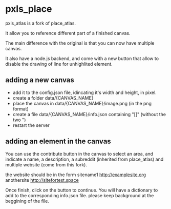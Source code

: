 # pxls_place
pxls_atlas is a fork of place_atlas.

It allow you to reference different part of a finished canvas.

The main difference with the original is that you can now have multiple canvas.

It also have a node.js backend, and come with a new button that allow to disable the drawing of line for unhighlited element.

## adding a new canvas
- add it to the config.json file, idincating it's width and height, in pixel.
- create a folder data/{CANVAS_NAME}
- place the canvas in data/{CANVAS_NAME}/image.png (in the png format)
- create a file data/{CANVAS_NAME}/info.json containing "[]" (without the two ")
- restart the server

## adding an element in the canvas
You can use the contribute button in the canvas to select an area, and indicate a name, a description, a subreddit (inherited from place_atlas) and multiple website (come from this fork).

the website should be in the form
sitename1
http://examplesite.org
anothersite
http://sitefortest.space

Once finish, click on the button to continue.
You will have a dictionary to add to the corresponding info.json file. please keep background at the beggining of the file.
